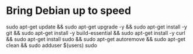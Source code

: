 # Bring Debian up to speed

sudo apt-get update && 
sudo apt-get upgrade -y && 
sudo apt-get install -y git && 
sudo apt-get install -y build-essential && 
sudo apt-get install -y curl && 
sudo apt-get install sudo && 
sudo apt-get autoremove && 
sudo apt-get clean &&
sudo adduser $(users) sudo
